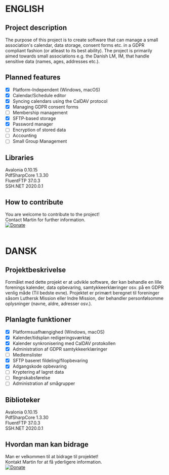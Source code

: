# ENGLISH
## Project description
The purpose of this project is to create software that can manage a small association's calendar, data storage, consent forms etc. in a GDPR compliant fashion (or atleast to its best ability). The project is primarily aimed towards small associations e.g. the Danish LM, IM, that handle sensitive data (names, ages, addresses etc.).

## Planned features
- [X] Platform-Independent (Windows, macOS)
- [X] Calendar/Schedule editor
- [X] Syncing calendars using the CalDAV protocol
- [X] Managing GDPR consent forms
- [ ] Membership management
- [X] SFTP-based storage
- [X] Password manager
- [ ] Encryption of stored data
- [ ] Accounting
- [ ] Small Group Management

## Libraries
Avalonia 0.10.15</br>
PdfSharpCore 1.3.30</br>
FluentFTP 37.0.3</br>
SSH.NET 2020.0.1

## How to contribute
You are welcome to contribute to the project!</br>
Contact Martin for further information.
</br>
[![Donate](https://img.shields.io/badge/Donate-PayPal-green.svg)](https://www.paypal.com/donate/?hosted_button_id=XUQ6GLJNQFGCC)
</br>
</br>
# DANSK
## Projektbeskrivelse
Formålet med dette projekt er at udvikle software, der kan behandle en lille forenings kalender, data opbevaring, samtykkeerklæringer osv. på en GDPR venlig måde (Til bedste evne). Projektet er primært beregnet til foreninger såsom Luthersk Mission eller Indre Mission, der behandler personfølsomme oplysninger (navne, aldre, adresser osv.).

## Planlagte funktioner
- [X] Platformsuafhængighed (Windows, macOS)
- [X] Kalender/tidsplan redigeringsværktøj
- [X] Kalender synkronisering med CalDAV protokollen
- [X] Administration af GDPR samtykkeerklæringer
- [ ] Medlemslister
- [X] SFTP baseret fildeling/filopbevaring
- [X] Adgangskode opbevaring
- [ ] Kryptering af lagret data
- [ ] Regnskabsførelse
- [ ] Administration af smågrupper

## Biblioteker
Avalonia 0.10.15</br>
PdfSharpCore 1.3.30</br>
FluentFTP 37.0.3</br>
SSH.NET 2020.0.1

## Hvordan man kan bidrage
Man er velkommen til at bidrage til projektet!</br>
Kontakt Martin for at få yderligere information.
</br>
[![Donate](https://img.shields.io/badge/Donate-PayPal-green.svg)](https://www.paypal.com/donate/?hosted_button_id=XUQ6GLJNQFGCC)
